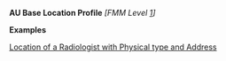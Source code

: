 **AU Base Location Profile** *[FMM Level [1](guidance.html)]*

**Examples**

[Location of a Radiologist with Physical type and Address](Location-example1.html)